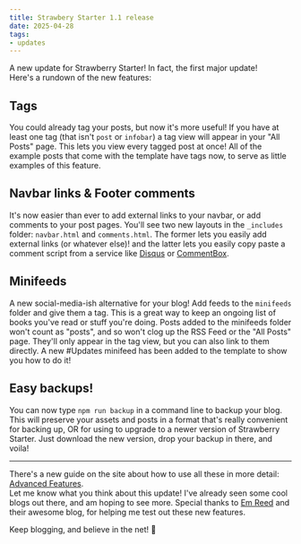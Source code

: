 ```yaml
---
title: Strawbery Starter 1.1 release
date: 2025-04-28
tags:
- updates
---
```

A new update for Strawberry Starter! In fact, the first major update!  
Here's a rundown of the new features:

## Tags
You could already tag your posts, but now it's more useful! If you have at least one tag (that isn't `post` or `infobar`) a tag view will appear in your "All Posts" page. This lets you view every tagged post at once! All of the example posts that come with the template have tags now, to serve as little examples of this feature.

## Navbar links & Footer comments
It's now easier than ever to add external links to your navbar, or add comments to your post pages. You'll see two new layouts in the `_includes` folder: `navbar.html` and `comments.html`. The former lets you easily add external links (or whatever else)! and the latter lets you easily copy paste a comment script from a service like [Disqus](https://disqus.com/) or [CommentBox](https://commentbox.io/).

## Minifeeds
A new social-media-ish alternative for your blog! Add feeds to the `minifeeds` folder and give them a tag. This is a great way to keep an ongoing list of books you've read or stuff you're doing. Posts added to the minifeeds folder won't count as "posts", and so won't clog up the RSS Feed or the "All Posts" page. They'll only appear in the tag view, but you can also link to them directly. A new #Updates minifeed has been added to the template to show you how to do it!

## Easy backups!
You can now type `npm run backup` in a command line to backup your blog. This will preserve your assets and posts in a format that's really convenient for backing up, OR for using to upgrade to a newer version of Strawberry Starter. Just download the new version, drop your backup in there, and voila!

<hr>

There's a new guide on the site about how to use all these in more detail: [Advanced Features](/posts/example_posts/advanced-features/).  
Let me know what you think about this update! I've already seen some cool blogs out there, and am hoping to see more. Special thanks to [Em Reed](https://hotelpaintings.neocities.org/) and their awesome blog, for helping me test out these new features.

Keep blogging, and believe in the net! 🍓